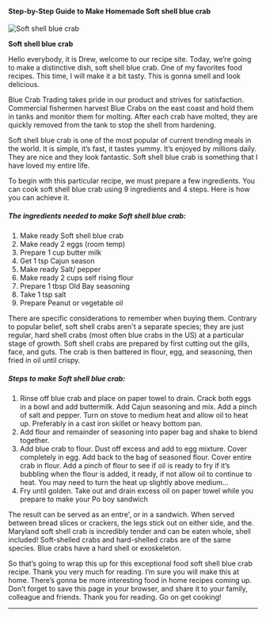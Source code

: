             

#### Step-by-Step Guide to Make Homemade Soft shell blue crab

![Soft shell blue crab](https://img-global.cpcdn.com/recipes/88d5a71b7facc894/751x532cq70/soft-shell-blue-crab-recipe-main-photo.jpg)

**Soft shell blue crab**

Hello everybody, it is Drew, welcome to our recipe site. Today, we’re going to make a distinctive dish, soft shell blue crab. One of my favorites food recipes. This time, I will make it a bit tasty. This is gonna smell and look delicious.

Blue Crab Trading takes pride in our product and strives for satisfaction. Commercial fishermen harvest Blue Crabs on the east coast and hold them in tanks and monitor them for molting. After each crab have molted, they are quickly removed from the tank to stop the shell from hardening.

Soft shell blue crab is one of the most popular of current trending meals in the world. It is simple, it’s fast, it tastes yummy. It’s enjoyed by millions daily. They are nice and they look fantastic. Soft shell blue crab is something that I have loved my entire life.

To begin with this particular recipe, we must prepare a few ingredients. You can cook soft shell blue crab using 9 ingredients and 4 steps. Here is how you can achieve it.

##### The ingredients needed to make Soft shell blue crab:

1.  Make ready Soft shell blue crab
2.  Make ready 2 eggs (room temp)
3.  Prepare 1 cup butter milk
4.  Get 1 tsp Cajun season
5.  Make ready Salt/ pepper
6.  Make ready 2 cups self rising flour
7.  Prepare 1 tbsp Old Bay seasoning
8.  Take 1 tsp salt
9.  Prepare Peanut or vegetable oil

There are specific considerations to remember when buying them. Contrary to popular belief, soft shell crabs aren't a separate species; they are just regular, hard shell crabs (most often blue crabs in the US) at a particular stage of growth. Soft shell crabs are prepared by first cutting out the gills, face, and guts. The crab is then battered in flour, egg, and seasoning, then fried in oil until crispy.

##### Steps to make Soft shell blue crab:

1.  Rinse off blue crab and place on paper towel to drain. Crack both eggs in a bowl and add buttermilk. Add Cajun seasoning and mix. Add a pinch of salt and pepper. Turn on stove to medium heat and allow oil to heat up. Preferably in a cast iron skillet or heavy bottom pan.
2.  Add flour and remainder of seasoning into paper bag and shake to blend together.
3.  Add blue crab to flour. Dust off excess and add to egg mixture. Cover completely in egg. Add back to the bag of seasoned flour. Cover entire crab in flour. Add a pinch of flour to see if oil is ready to fry if it’s bubbling when the flour is added, it ready, if not allow oil to continue to heat. You may need to turn the heat up slightly above medium…
4.  Fry until golden. Take out and drain excess oil on paper towel while you prepare to make your Po boy sandwich

The result can be served as an entre', or in a sandwich. When served between bread slices or crackers, the legs stick out on either side, and the. Maryland soft shell crab is incredibly tender and can be eaten whole, shell included! Soft-shelled crabs and hard-shelled crabs are of the same species. Blue crabs have a hard shell or exoskeleton.

So that’s going to wrap this up for this exceptional food soft shell blue crab recipe. Thank you very much for reading. I’m sure you will make this at home. There’s gonna be more interesting food in home recipes coming up. Don’t forget to save this page in your browser, and share it to your family, colleague and friends. Thank you for reading. Go on get cooking!

* * *